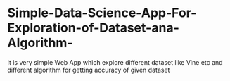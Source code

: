 # Simple-Data-Science-App-For-Exploration-of-Dataset-ana-Algorithm-
It is very simple Web App which explore different dataset like Vine etc and different algorithm for getting accuracy of given dataset
